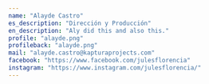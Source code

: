 ```yaml
---
name: "Alayde Castro"
es_description: "Dirección y Producción"
en_description: "Aly did this and also this."
profile: "alayde.png"
profileback: "alayde.png"
mail: "alayde.castro@kapturaprojects.com"
facebook: "https://www.facebook.com/julesflorencia"
instagram: "https://www.instagram.com/julesflorencia/"
---
```

